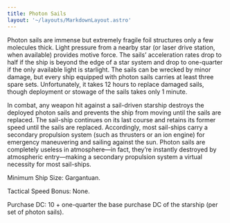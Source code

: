 ```yaml
---
title: Photon Sails
layout: '~/layouts/MarkdownLayout.astro'
---
```

Photon sails are immense but extremely fragile foil structures only a few
molecules thick. Light pressure from a nearby star (or laser drive station,
when available) provides motive force. The sails’ acceleration rates drop to
half if the ship is beyond the edge of a star system and drop to one-quarter
if the only available light is starlight. The sails can be wrecked by minor
damage, but every ship equipped with photon sails carries at least three spare
sets. Unfortunately, it takes 12 hours to replace damaged sails, though
deployment or stowage of the sails takes only 1 minute.

In combat, any weapon hit against a sail-driven starship destroys the deployed
photon sails and prevents the ship from moving until the sails are replaced.
The sail-ship continues on its last course and retains its former speed until
the sails are replaced. Accordingly, most sail-ships carry a secondary
propulsion system (such as thrusters or an ion engine) for emergency
maneuvering and sailing against the sun. Photon sails are completely useless
in atmosphere—in fact, they’re instantly destroyed by atmospheric entry—making
a secondary propulsion system a virtual necessity for most sail-ships.

Minimum Ship Size: Gargantuan.

Tactical Speed Bonus: None.

Purchase DC: 10 + one-quarter the base purchase DC of the starship (per set of
photon sails).


